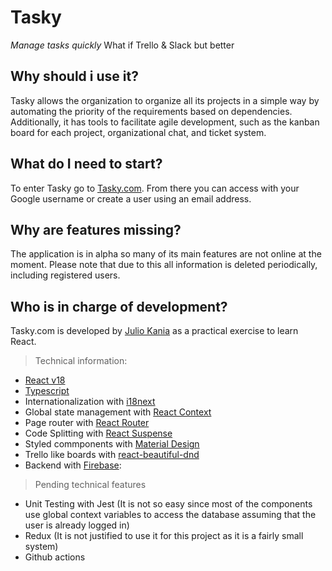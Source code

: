 # Tasky
*Manage tasks quickly*
What if Trello & Slack but better

## Why should i use it?
Tasky allows the organization to organize all its projects in a simple way by automating the priority of the requirements based on dependencies.
Additionally, it has tools to facilitate agile development, such as the kanban board for each project, organizational chat, and ticket system.

## What do I need to start?
To enter Tasky go to [Tasky.com](https://reactapptesting-4bfbb.web.app/login). From there you can access with your Google username or create a user using an email address.

## Why are features missing?
The application is in alpha so many of its main features are not online at the moment. Please note that due to this all information is deleted periodically, including registered users.

## Who is in charge of development?
Tasky.com is developed by [Julio Kania](linkedin.com/in/juliokania) as a practical exercise to learn React.

> Technical information:
- [React v18](https://reactjs.org/)
- [Typescript](https://www.typescriptlang.org/) 
- Internationalization with [i18next](https://www.i18next.com/)
- Global state management with [React Context](https://es.reactjs.org/docs/context.html)
- Page router with [React Router](https://v5.reactrouter.com/)
- Code Splitting with [React Suspense](https://17.reactjs.org/docs/concurrent-mode-suspense.html)
- Styled commponents with [Material Design](https://v4.mui.com/)
- Trello like boards with [react-beautiful-dnd](https://github.com/atlassian/react-beautiful-dnd)
- Backend with [Firebase](https://firebase.google.com/):

> Pending technical features
- Unit Testing with Jest (It is not so easy since most of the components use global context variables to access the database assuming that the user is already logged in) 
- Redux (It is not justified to use it for this project as it is a fairly small system) 
- Github actions
